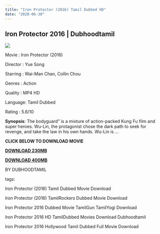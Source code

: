```yaml
---
title: "Iron Protector (2016) Tamil Dubbed HD"
date: "2020-06-30"
---
```


## Iron Protector 2016 | Dubhoodtamil

  

[![](https://1.bp.blogspot.com/-PTNYybeJOeg/XvtDNve_62I/AAAAAAAABi0/Me60y1Ir9pQSv_X_IRM887sr50gFinpGACNcBGAsYHQ/s640/361bce3ab8a5e55c3c8db5f6b1b2846f-01{6a9242ac63492b6a27eb196a6e17803ac8b6d8f05d0536ef84b9c25d26eb437e}2B{6a9242ac63492b6a27eb196a6e17803ac8b6d8f05d0536ef84b9c25d26eb437e}25281{6a9242ac63492b6a27eb196a6e17803ac8b6d8f05d0536ef84b9c25d26eb437e}2529.jpeg)](https://1.bp.blogspot.com/-PTNYybeJOeg/XvtDNve_62I/AAAAAAAABi0/Me60y1Ir9pQSv_X_IRM887sr50gFinpGACNcBGAsYHQ/s1600/361bce3ab8a5e55c3c8db5f6b1b2846f-01{6a9242ac63492b6a27eb196a6e17803ac8b6d8f05d0536ef84b9c25d26eb437e}2B{6a9242ac63492b6a27eb196a6e17803ac8b6d8f05d0536ef84b9c25d26eb437e}25281{6a9242ac63492b6a27eb196a6e17803ac8b6d8f05d0536ef84b9c25d26eb437e}2529.jpeg)

Movie : Iron Protector (2016)

Director : Yue Song

Starring : Wai-Man Chan, Collin Chou

Genres : Action

Quality : MP4 HD

Language: Tamil Dubbed

Rating : 5.6/10

  

  

**Synopsis**: The bodyguard” is a mixture of action-packed Kung Fu film and super heroes. Wu-Lin, the protagonist chose the dark path to seek for revenge, and take the law in his own hands. Wu-Lin is …

  

  

  

**CLICK BELOW TO DOWNLOAD MOVIE**

  

**[DOWNLOAD 230MB](https://oncehelp.com/IronProtector-230mb)**

**[DOWNLOAD 400MB](https://oncehelp.com/IronProtector-400mb)**

  

  

BY DUBHOODTAMIL

  

tags:

  

Iron Protector (2016) Tamil Dubbed Movie Download

  

Iron Protector (2016) TamilRockers Dubbed Movie Download

  

Iron Protector 2016 Dubbed Movie TamilGun TamilYogi Download

  

Iron Protector 2016 HD TamilDubbed Movies Download Dubhoodtamil

  

Iron Protector 2016 Hollywood Tamil Dubbed Full Movie Download

